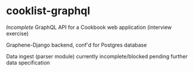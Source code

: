 # cooklist-graphql

_Incomplete_
GraphQL API for a Cookbook web application (interview exercise)

Graphene-Django backend, conf'd for Postgres database

Data ingest (parser module) currently incomplete/blocked pending further data specification
